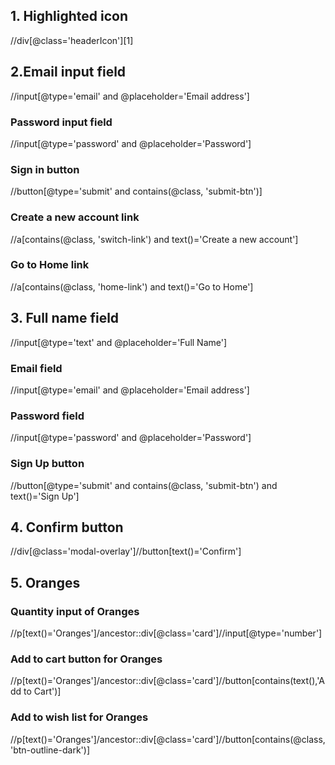 ## 1. Highlighted icon
//div[@class='headerIcon'][1]

## 2.Email input field
//input[@type='email' and @placeholder='Email address'] 
### Password input field
//input[@type='password' and @placeholder='Password'] 
### Sign in button
//button[@type='submit' and contains(@class, 'submit-btn')]
### Create a new account link
//a[contains(@class, 'switch-link') and text()='Create a new account'] 
### Go to Home link
//a[contains(@class, 'home-link') and text()='Go to Home'] 
## 3. Full name field
//input[@type='text' and @placeholder='Full Name']
### Email field
//input[@type='email' and @placeholder='Email address']
### Password field
//input[@type='password' and @placeholder='Password']
### Sign Up button
//button[@type='submit' and contains(@class, 'submit-btn') and text()='Sign Up']
## 4. Confirm button
//div[@class='modal-overlay']//button[text()='Confirm']
## 5. Oranges
### Quantity input of Oranges
//p[text()='Oranges']/ancestor::div[@class='card']//input[@type='number']
### Add to cart button for Oranges
//p[text()='Oranges']/ancestor::div[@class='card']//button[contains(text(),'Add to Cart')]
### Add to wish list for Oranges
//p[text()='Oranges']/ancestor::div[@class='card']//button[contains(@class,'btn-outline-dark')]


